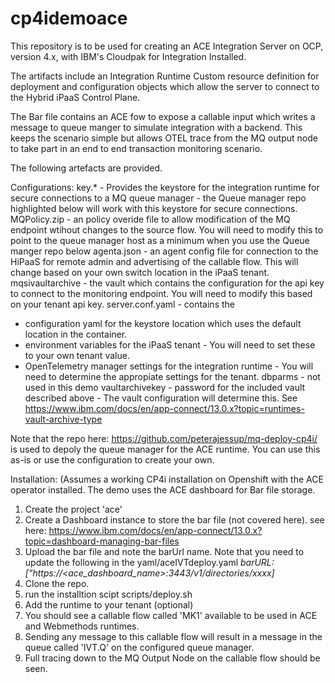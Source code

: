 # cp4idemoace

This repository is to be used for creating an ACE Integration Server on OCP, version 4.x, with IBM's Cloudpak for Integration Installed.

The artifacts include an Integration Runtime Custom resource definition for deployment and configuration objects which allow the server to connect to the Hybrid iPaaS
Control Plane.

The Bar file contains an ACE fow to expose a callable input which writes a message to  queue manger to simulate integration with a backend. This
keeps the scenario simple but allows OTEL trace from the MQ output node to take part in an end to end transaction monitoring scenario.

The following artefacts are provided.

Configurations:
key.* - Provides the keystore for the integration runtime for secure connections to a MQ queue manager - the Queue manager repo highlighted below will work with this keystore for secure connections.
MQPolicy.zip - an policy overide file to allow modification of the MQ endpoint wtihout changes to the source flow. You will need to modify this to point to the queue manager host as a minimum when you use the Queue manger repo below
agenta.json - an agent config file for connection to the HiPaaS for remote admin and advertising of the callable flow. This will change based on your own switch location in the iPaaS tenant.
mqsivaultarchive - the vault which contains the configuration for the api key to connect to the monitoring endpoint. You will need to modify this based on your tenant api key. 
server.conf.yaml - contains the 
  - configuration yaml for the keystore location which uses the default location in the container. 
  - environment variables for the iPaaS tenant - You will need to set these to your own tenant value.
  - OpenTelemetry manager settings for the integration runtime - You will need to determine the appropiate settings for the tenant.
dbparms - not used in this demo
vaultarchivekey  - password for the included vault described above - The vault configuration will determine this. See https://www.ibm.com/docs/en/app-connect/13.0.x?topic=runtimes-vault-archive-type

Note that the repo here: https://github.com/peterajessup/mq-deploy-cp4i/ is used to depoly the queue manager for the ACE runtime. You can use this as-is or use the configuration to create your own.

Installation: (Assumes a working CP4i installation on Openshift with the ACE operator installed. The demo uses the ACE dashboard for Bar file storage.
1. Create the project 'ace'
2. Create a Dashboard instance to store the bar file (not covered here). 
see here: https://www.ibm.com/docs/en/app-connect/13.0.x?topic=dashboard-managing-bar-files
3. Upload the bar file and note the barUrl name. Note that you need to update the following in the yaml/aceIVTdeploy.yaml _barURL: ["https://<ace_dashboard_name>:3443/v1/directories/xxxx]_
4. Clone the repo.
5. run the installtion scipt scripts/deploy.sh
6. Add the runtime to your tenant (optional)
7. You should see a callable flow called 'MK1' available to be used in ACE and Webmethods runtimes.
8. Sending any message to this callable flow will result in a message in the queue called 'IVT.Q' on the configured queue manager.
9. Full tracing down to the MQ Output Node on the callable flow should be seen.



```


